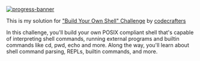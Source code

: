 [![progress-banner](https://backend.codecrafters.io/progress/shell/c3dc6e8b-715a-44a9-b943-734af1a845c6)](https://app.codecrafters.io/users/codecrafters-bot?r=2qF)

This is my solution for ["Build Your Own Shell" Challenge](https://app.codecrafters.io/courses/shell/overview) by [codecrafters](https://codecrafters.io)


In this challenge, you'll build your own POSIX compliant shell that's capable of
interpreting shell commands, running external programs and builtin commands like
cd, pwd, echo and more. Along the way, you'll learn about shell command parsing,
REPLs, builtin commands, and more.
